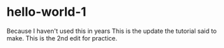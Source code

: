 # hello-world-1
Because I haven't used this in years
This is the update the tutorial said to make.
This is the 2nd edit for practice.

